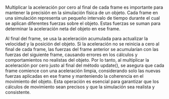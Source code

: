Multiplicar la aceleración por cero al final de cada frame es importante para mantener la precisión en la simulación física de un objeto. Cada frame en una simulación representa un pequeño intervalo de tiempo durante el cual se aplican diferentes fuerzas sobre el objeto. Estas fuerzas se suman para determinar la aceleración neta del objeto en ese frame. 

Al final del frame, se usa la aceleración acumulada para actualizar la velocidad y la posición del objeto. Si la aceleración no se reinicia a cero al final de cada frame, las fuerzas del frame anterior se acumularían con las fuerzas del siguiente frame, causando errores en los cálculos y comportamientos no realistas del objeto. Por lo tanto, al multiplicar la aceleración por cero justo al final del método update(), se asegura que cada frame comience con una aceleración limpia, considerando solo las nuevas fuerzas aplicadas en ese frame y manteniendo la coherencia en el movimiento del objeto. Esta operación es esencial para garantizar que los cálculos de movimiento sean precisos y que la simulación sea realista y consistente.
